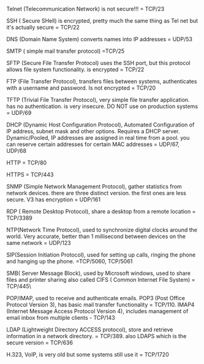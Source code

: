 Telnet (Telecommunication Network) is not secure!!! = TCP/23

SSH ( Secure SHell) is encrypted, pretty much the same thing as Tel net but it's actually secure = TCP/22

DNS (Domain Name System) converts names into IP addresses = UDP/53

SMTP ( simple mail transfer protocol) =TCP/25

SFTP (Secure File Transfer Protocol) uses the SSH port, but this protocol allows file system functionality. is encrypted = TCP/22

FTP (File Transfer Protocol), transfers files between systems, authenticates with a username and password. Is not encrypted  = TCP/20

TFTP (Trivial File Transfer Protocol), very simple file transfer application. has no authentication. is very insecure. DO NOT use on production systems = UDP/69

DHCP (Dynamic Host Configuration Protocol), Automated Configuration of IP address, subnet mask and other options. Requires a DHCP server. Dynamic/Pooled, IP addresses are assigned in real time from a pool. you can reserve certain addresses for certain MAC addresses = UDP/67, UDP/68

HTTP = TCP/80

HTTPS = TCP/443

SNMP (Simple Network Management Protocol), gather statistics from network devices. there are three distinct version. the first ones are less secure. V3 has encryption = UDP/161

RDP ( Remote Desktop Protocol), share a desktop from a remote location = TCP/3389

NTP(Network Time Protocol), used to synchronize digital clocks around the world. Very accurate, better than 1 millisecond between devices on the same network = UDP/123

SIP(Session Initiation Protocol), used for setting up calls, ringing the phone and hanging up the phone. =TCP/5060, TCP/5061

SMB( Server Message Block), used by Microsoft windows, used to share files and printer sharing also called CIFS ( Common Internet File System) = TCP/445\

POP/IMAP, used to receive and authenticate emails. POP3 (Post Office Protocol Version 3), has basic mail transfer functionality = TCP/110. IMAP4 (Internet Message Access Protocol Version 4), includes management of email inbox from multiple clients - TCP/143

LDAP (Lightweight Directory ACCESS protocol), store and retrieve information in a network directory. = TCP/389. also LDAPS which is the secure version = TCP/636

H.323, VoIP, is very old but some systems still use it = TCP/1720